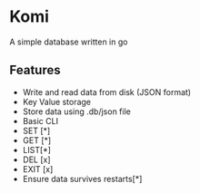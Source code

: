 # Komi

A simple database written in go

## Features 
- Write and read data from disk (JSON format)
- Key Value storage
- Store data using .db/json file
- Basic CLI
- SET [*]
- GET [*]
- LIST[*]
- DEL [x]
- EXIT [x]
- Ensure data survives restarts[*] 